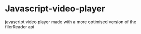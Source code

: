 # Javascript-video-player
javascript video player made with a more optimised version of the filerReader api
